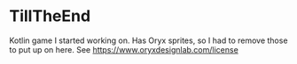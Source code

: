 # TillTheEnd
Kotlin game I started working on. Has Oryx sprites, so I had to remove those to put up on here. See https://www.oryxdesignlab.com/license
